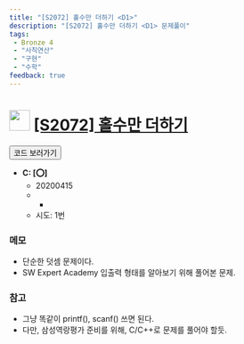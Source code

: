 ```yaml
---
title: "[S2072] 홀수만 더하기 <D1>"
description: "[S2072] 홀수만 더하기 <D1> 문제풀이"
tags: 
 - Bronze 4
 - "사칙연산"
 - "구현"
 - "수학"
feedback: true
---
```

<h1><img src="https://doky.space/assets/icpclev/b4.svg" height="37px"> <a href="http://icpc.me/S2072" target="_blank">[S2072] 홀수만 더하기 <D1></a></h1>

<a href="https://github.com/DokySp/acmicpc-practice/tree/master/S2072"><button class="btn btn-info">코드 보러가기</button></a>

- **C: [:o:]**
  - 20200415
  - -
  - 시도: 1번

### 메모
 - 단순한 덧셈 문제이다.
 - SW Expert Academy 입출력 형태를 알아보기 위해 풀어본 문제.

### 참고
 - 그냥 똑같이 printf(), scanf() 쓰면 된다.
 - 다만, 삼성역랑평가 준비를 위해, C/C++로 문제를 풀어야 할듯.
